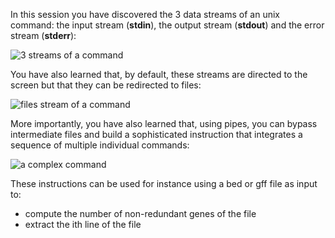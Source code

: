 <script>
import Quiz from "$components/Quiz.svelte";
</script>

In this session you have discovered the 3 data streams of an unix command: the input stream (**stdin**), the output stream (**stdout**) and the error stream (**stderr**):

<img src="/data/linux_basics_session04/stream_in_out_err.png" style="max-width:100%" alt="3 streams of a command">

You have also learned that, by default, these streams are directed to the screen but that they can be redirected to files:

<img src="/data/linux_basics_session04/stream_in_outfile_errfile.png" style="max-width:100%" alt="files stream of a command">

More importantly, you have also learned that, using pipes, you can bypass intermediate files and build a sophisticated instruction that integrates a sequence of multiple individual commands:

<img src="/data/linux_basics_session04/stream_pipe.png" style="max-width:100%" alt="a complex command">

These instructions can be used for instance using a bed or gff file as input to:

*  compute the number of non-redundant genes of the file
*  extract the ith line of the file
